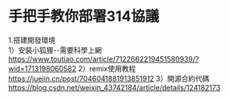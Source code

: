 # 手把手教你部署314協議
1.搭建開發環境<br>
1）安裝小狐狸--需要科學上網
https://www.toutiao.com/article/7122662219451580939/?wid=1713198060582
2）remix使用教程
https://juejin.cn/post/7046041881913851912
3）開源合約代碼
https://blog.csdn.net/weixin_43742184/article/details/124182173
